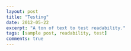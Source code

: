 ```yaml
---
layout: post
title: "Testing"
date: 2012-05-22
excerpt: "A ton of text to test readability."
tags: [sample post, readability, test]
comments: true
---
```

